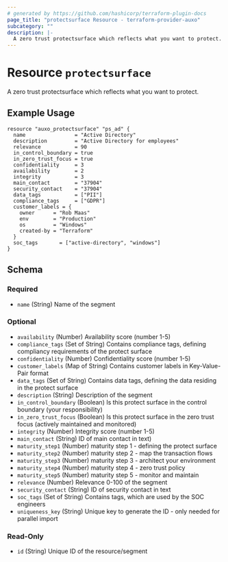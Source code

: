 ```yaml
---
# generated by https://github.com/hashicorp/terraform-plugin-docs
page_title: "protectsurface Resource - terraform-provider-auxo"
subcategory: ""
description: |-
  A zero trust protectsurface which reflects what you want to protect.
---
```


# Resource `protectsurface`

A zero trust protectsurface which reflects what you want to protect.

## Example Usage

```hcl
resource "auxo_protectsurface" "ps_ad" {
  name                = "Active Directory"
  description         = "Active Directory for employees"
  relevance           = 90
  in_control_boundary = true
  in_zero_trust_focus = true
  confidentiality     = 3
  availability        = 2
  integrity           = 3
  main_contact        = "37904"
  security_contact    = "37904"
  data_tags           = ["PII"]
  compliance_tags     = ["GDPR"]
  customer_labels = {
    owner      = "Rob Maas"
    env        = "Production"
    os         = "Windows"
    created-by = "Terraform"
  }
  soc_tags       = ["active-directory", "windows"]
}
```

<!-- schema generated by tfplugindocs -->
## Schema

### Required

- `name` (String) Name of the segment

### Optional

- `availability` (Number) Availability score (number 1-5)
- `compliance_tags` (Set of String) Contains compliance tags, defining compliancy requirements of the protect surface
- `confidentiality` (Number) Confidentiality score (number 1-5)
- `customer_labels` (Map of String) Contains customer labels in Key-Value-Pair format
- `data_tags` (Set of String) Contains data tags, defining the data residing in the protect surface
- `description` (String) Description of the segment
- `in_control_boundary` (Boolean) Is this protect surface in the control boundary (your responsibility)
- `in_zero_trust_focus` (Boolean) Is this protect surface in the zero trust focus (actively maintained and monitored)
- `integrity` (Number) Integrity score (number 1-5)
- `main_contact` (String) ID of main contact in text)
- `maturity_step1` (Number) maturity step 1 - defining the protect surface
- `maturity_step2` (Number) maturity step 2 - map the transaction flows
- `maturity_step3` (Number) maturity step 3 - architect your environment
- `maturity_step4` (Number) maturity step 4 - zero trust policy
- `maturity_step5` (Number) maturity step 5 - monitor and maintain
- `relevance` (Number) Relevance 0-100 of the segment
- `security_contact` (String) ID of security contact in text
- `soc_tags` (Set of String) Contains tags, which are used by the SOC engineers
- `uniqueness_key` (String) Unique key to generate the ID - only needed for parallel import

### Read-Only

- `id` (String) Unique ID of the resource/segment


